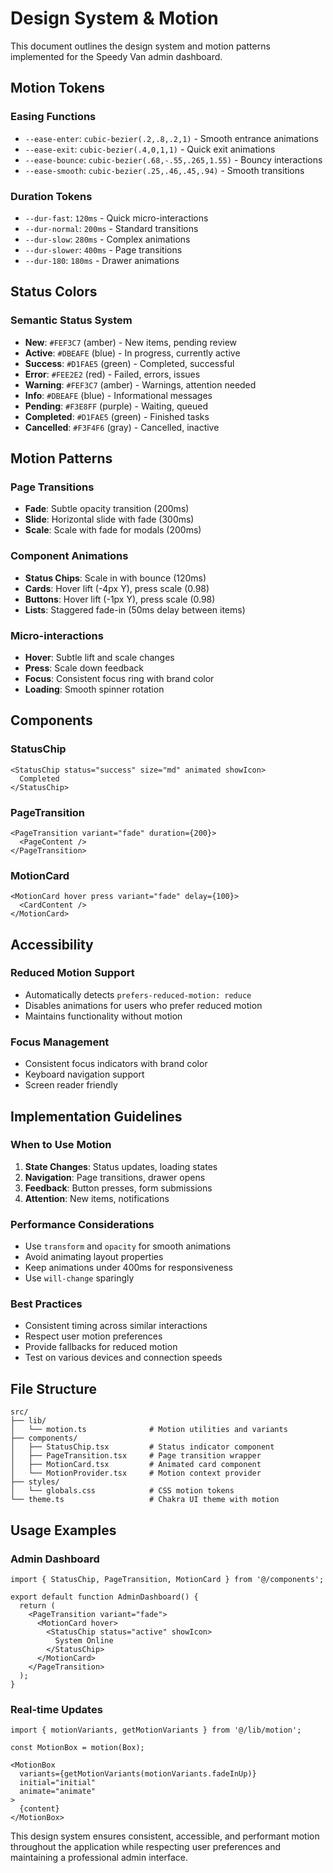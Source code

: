 # Design System & Motion

This document outlines the design system and motion patterns implemented for the Speedy Van admin dashboard.

## Motion Tokens

### Easing Functions
- `--ease-enter`: `cubic-bezier(.2,.8,.2,1)` - Smooth entrance animations
- `--ease-exit`: `cubic-bezier(.4,0,1,1)` - Quick exit animations  
- `--ease-bounce`: `cubic-bezier(.68,-.55,.265,1.55)` - Bouncy interactions
- `--ease-smooth`: `cubic-bezier(.25,.46,.45,.94)` - Smooth transitions

### Duration Tokens
- `--dur-fast`: `120ms` - Quick micro-interactions
- `--dur-normal`: `200ms` - Standard transitions
- `--dur-slow`: `280ms` - Complex animations
- `--dur-slower`: `400ms` - Page transitions
- `--dur-180`: `180ms` - Drawer animations

## Status Colors

### Semantic Status System
- **New**: `#FEF3C7` (amber) - New items, pending review
- **Active**: `#DBEAFE` (blue) - In progress, currently active
- **Success**: `#D1FAE5` (green) - Completed, successful
- **Error**: `#FEE2E2` (red) - Failed, errors, issues
- **Warning**: `#FEF3C7` (amber) - Warnings, attention needed
- **Info**: `#DBEAFE` (blue) - Informational messages
- **Pending**: `#F3E8FF` (purple) - Waiting, queued
- **Completed**: `#D1FAE5` (green) - Finished tasks
- **Cancelled**: `#F3F4F6` (gray) - Cancelled, inactive

## Motion Patterns

### Page Transitions
- **Fade**: Subtle opacity transition (200ms)
- **Slide**: Horizontal slide with fade (300ms)
- **Scale**: Scale with fade for modals (200ms)

### Component Animations
- **Status Chips**: Scale in with bounce (120ms)
- **Cards**: Hover lift (-4px Y), press scale (0.98)
- **Buttons**: Hover lift (-1px Y), press scale (0.98)
- **Lists**: Staggered fade-in (50ms delay between items)

### Micro-interactions
- **Hover**: Subtle lift and scale changes
- **Press**: Scale down feedback
- **Focus**: Consistent focus ring with brand color
- **Loading**: Smooth spinner rotation

## Components

### StatusChip
```tsx
<StatusChip status="success" size="md" animated showIcon>
  Completed
</StatusChip>
```

### PageTransition
```tsx
<PageTransition variant="fade" duration={200}>
  <PageContent />
</PageTransition>
```

### MotionCard
```tsx
<MotionCard hover press variant="fade" delay={100}>
  <CardContent />
</MotionCard>
```

## Accessibility

### Reduced Motion Support
- Automatically detects `prefers-reduced-motion: reduce`
- Disables animations for users who prefer reduced motion
- Maintains functionality without motion

### Focus Management
- Consistent focus indicators with brand color
- Keyboard navigation support
- Screen reader friendly

## Implementation Guidelines

### When to Use Motion
1. **State Changes**: Status updates, loading states
2. **Navigation**: Page transitions, drawer opens
3. **Feedback**: Button presses, form submissions
4. **Attention**: New items, notifications

### Performance Considerations
- Use `transform` and `opacity` for smooth animations
- Avoid animating layout properties
- Keep animations under 400ms for responsiveness
- Use `will-change` sparingly

### Best Practices
- Consistent timing across similar interactions
- Respect user motion preferences
- Provide fallbacks for reduced motion
- Test on various devices and connection speeds

## File Structure

```
src/
├── lib/
│   └── motion.ts              # Motion utilities and variants
├── components/
│   ├── StatusChip.tsx         # Status indicator component
│   ├── PageTransition.tsx     # Page transition wrapper
│   ├── MotionCard.tsx         # Animated card component
│   └── MotionProvider.tsx     # Motion context provider
├── styles/
│   └── globals.css            # CSS motion tokens
└── theme.ts                   # Chakra UI theme with motion
```

## Usage Examples

### Admin Dashboard
```tsx
import { StatusChip, PageTransition, MotionCard } from '@/components';

export default function AdminDashboard() {
  return (
    <PageTransition variant="fade">
      <MotionCard hover>
        <StatusChip status="active" showIcon>
          System Online
        </StatusChip>
      </MotionCard>
    </PageTransition>
  );
}
```

### Real-time Updates
```tsx
import { motionVariants, getMotionVariants } from '@/lib/motion';

const MotionBox = motion(Box);

<MotionBox
  variants={getMotionVariants(motionVariants.fadeInUp)}
  initial="initial"
  animate="animate"
>
  {content}
</MotionBox>
```

This design system ensures consistent, accessible, and performant motion throughout the application while respecting user preferences and maintaining a professional admin interface.
